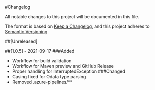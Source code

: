 #Changelog

All notable changes to this project will be documented in this file.

The format is based on [Keep a Changelog](https://keepachangelog.com/en/1.0.0/),
and this project adheres to [Semantic Versioning](https://semver.org/spec/v2.0.0.html).

##[Unreleased]

##[1.0.5] - 2021-09-17 
###Added
- Workflow for build validation
- Workflow for Maven preview and GitHub Release
- Proper handling for InterruptedException
###Changed
- Casing fixed for Odata type parsing
- Removed .azure-pipelines/**

